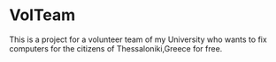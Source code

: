 # VolTeam
This is a project for a volunteer team of my University who wants to fix computers for the citizens of Thessaloniki,Greece for free. 
